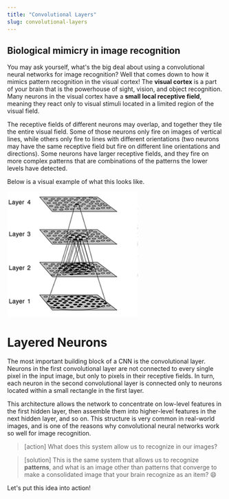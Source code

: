 ```yaml
---
title: "Convolutional Layers"
slug: convolutional-layers
---
```


## Biological mimicry in image recognition

You may ask yourself, what's the big deal about using a convolutional neural networks for image recognition? Well that comes down to how it mimics pattern recognition in the visual cortex! The **visual cortex** is a part of your brain that is the powerhouse of sight, vision, and object recognition. Many neurons in the visual cortex have a **small local receptive field**, meaning they react only to visual stimuli located in a limited region of the visual field.

The receptive fields of different neurons may overlap, and together they tile the entire visual field. Some of those neurons only fire on images of vertical lines, while others only fire to lines with different orientations (two neurons may have the same receptive field but fire on different line orientations and directions). Some neurons have larger receptive fields, and they fire on more complex patterns that are combinations of the patterns the lower levels have detected.

Below is a visual example of what this looks like.

![visual cortex](assets/visual_cortex_example.png)

# Layered Neurons

The most important building block of a CNN is the convolutional layer. Neurons in the first convolutional layer are not connected to every single pixel in the input image, but only to pixels in their receptive fields. In turn, each neuron in the second convolutional layer is connected only to neurons located within a small rectangle in the first layer.

This architecture allows the network to concentrate on low-level features in the first hidden layer, then assemble them into higher-level features in the next hidden layer, and so on. This structure is very common in real-world images, and is one of the reasons why convolutional neural networks work so well for image recognition.

>[action]
> What does this system allow us to recognize in our images?

<!-- -->

>[solution]
> This is the same system that allows us to recognize **patterns**, and what is an image other than patterns that converge to make a consolidated image that your brain recognize as an item? 😄

Let's put this idea into action!
